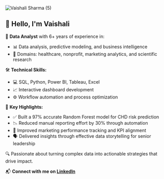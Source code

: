 ![Vaishali Sharma (5)](https://github.com/user-attachments/assets/bc58120c-4be3-4dbf-b375-de673ddb7c41)


## 👋 Hello, I'm Vaishali

🎯 **Data Analyst** with 6+ years of experience in:

- 📊 Data analysis, predictive modeling, and business intelligence  
- 🏥 Domains: healthcare, nonprofit, marketing analytics, and scientific research  

🛠️ **Technical Skills:**

- 💻 SQL, Python, Power BI, Tableau, Excel  
- 📈 Interactive dashboard development  
- ⚙️ Workflow automation and process optimization  

🚀 **Key Highlights:**

- ✅ Built a 97% accurate Random Forest model for CHD risk prediction  
- 📉 Reduced manual reporting effort by 30% through automation  
- 🎯 Improved marketing performance tracking and KPI alignment  
- 🗣️ Delivered insights through effective data storytelling for senior leadership  

🔍 Passionate about turning complex data into actionable strategies that drive impact.

📬 **Connect with me on [LinkedIn](https://www.linkedin.com/in/vaishali-sharma-data-science/)**  
